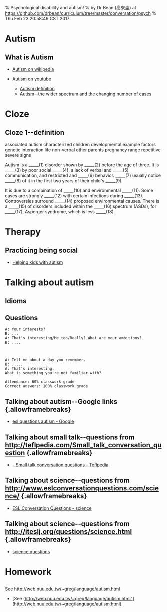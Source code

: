 % Psychological disability and autism!
% by Dr Bean (高來圭) at https://github.com/drbean/curriculum/tree/master/conversation/psych
% Thu Feb 23 20:58:49 CST 2017

# Autism

## What is Autism

- [Autism on wikipedia]( http://en.wikipedia.org/wiki/autism)
- [Autism on youtube](http://www.google.com.tw/search?q=site:youtube.com+autism&num=100&gws_rd=ssl&tbm=isch&tbo=u&source=univ&sa=X)

	- [Autism definition](https://www.youtube.com/watch?v=lbXjW-cX9kQ)
	- [Autism--the wider spectrum and the changing number of cases](https://www.youtube.com/watch?v=wKlMcLTqRLs)



# Cloze

## Cloze 1--definition


associated
autism
characterized
children
developmental
example
factors
genetic
interaction
life
non-verbal
other
parents
pregnancy
range
repetitive
severe
signs

Autism is a _____(1) disorder shown by _____(2) before the age of three. It is _____(3) by poor social _____(4), a lack of verbal and _____(5) communication, and restricted and _____(6) behavior.  _____(7) usually notice _____(8) of it in the first two years of their child's _____(9). 

It is due to a combination of _____(10) and environmental _____(11). Some cases are strongly _____(12) with certain infections during _____(13).  Controversies surround _____(14) proposed environmental causes. There is a _____(15) of disorders included within the _____(16) spectrum (ASDs), for _____(17), Asperger syndrome, which is less _____(18).


# Therapy

## Practicing being social

- [Helping kids with autism ](http://www.wikihow.com/Teach-Autistic-Children-to-Start-a-Conversation)



# Talking about autism

## Idioms

## Questions

	A: Your interests?
	B: ...
	A: That's interesting/Me too/Really? What are your ambitions?
	B: ....



	A: Tell me about a day you remember.
	B: .....
	A: That's interesting.
	What is something you're not familiar with?

	Attendance: 60% classwork grade
	Correct answers: 100% classwork grade

## Talking about autism--Google links {.allowframebreaks}

- [esl questions autism - Google  ](http://www.google.com.tw/search?q=esl+questions+autism&num=100)


## Talking about small talk--questions from http://teflpedia.com/Small_talk_conversation_question {.allowframebreaks}

- [- Small talk conversation questions - Teflpedia](http://teflpedia.com/Small_talk_conversation_questions)

## Talking about science--questions from http://www.eslconversationquestions.com/science/ {.allowframebreaks}

- [ESL Conversation Questions - science](http://www.eslconversationquestions.com/science/)

## Talking about science--questions from http://iteslj.org/questions/science.html {.allowframebreaks}

- [science questions](http://iteslj.org/questions/science.html )


# Homework

##

See <a href="http://web.nuu.edu.tw/~greg/language/autism.html">http://web.nuu.edu.tw/~greg/language/autism.html</a>

- [See (http://web.nuu.edu.tw/~greg/language/autism.html"](http://web.nuu.edu.tw/~greg/language/autism.html)

